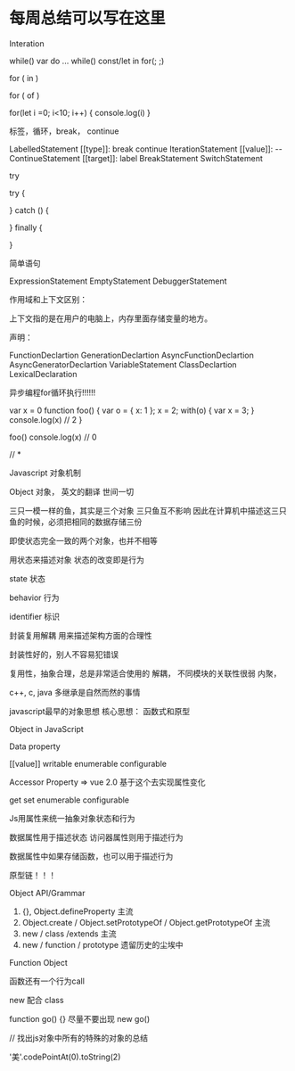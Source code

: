 # 每周总结可以写在这里

Interation

while()                         var 
do ... while()                  const/let
                                in
for(; ;)

for (  in  ) 

for (  of  )

for(let i =0; i<10; i++) {
    console.log(i)
}

标签，循环，break， continue

LabelledStatement      [[type]]: break continue
IterationStatement     [[value]]: --
ContinueStatement      [[target]]: label
BreakStatement
SwitchStatement

try

try {

} catch () {

} finally {

}

简单语句

ExpressionStatement
EmptyStatement
DebuggerStatement


作用域和上下文区别： 


上下文指的是在用户的电脑上，内存里面存储变量的地方。


声明：

FunctionDeclartion
GenerationDeclartion
AsyncFunctionDeclartion
AsyncGeneratorDeclartion
VariableStatement
ClassDeclartion
LexicalDeclaration

异步编程for循环执行!!!!!!

var x = 0
function foo() {
    var o = { x: 1 };
    x = 2;
    with(o) {
        var x = 3;
    }
    console.log(x)  // 2
}

foo()
console.log(x)  // 0

// *

Javascript 对象机制

Object 对象， 英文的翻译  世间一切

三只一模一样的鱼，其实是三个对象
三只鱼互不影响
因此在计算机中描述这三只鱼的时候，必须把相同的数据存储三份

即使状态完全一致的两个对象，也并不相等

用状态来描述对象
状态的改变即是行为

state 状态

behavior 行为

identifier 标识

封装复用解耦 用来描述架构方面的合理性

封装性好的，别人不容易犯错误

复用性，抽象合理，总是非常适合使用的
解耦， 不同模块的关联性很弱
内聚， 

c++, c, java 多继承是自然而然的事情

javascript最早的对象思想
核心思想： 函数式和原型

Object in JavaScript

Data property

[[value]]
writable
enumerable
configurable

Accessor Property  => vue 2.0 基于这个去实现属性变化

get
set
enumerable
configurable

Js用属性来统一抽象对象状态和行为

数据属性用于描述状态
访问器属性则用于描述行为

数据属性中如果存储函数，也可以用于描述行为


原型链！！！

Object API/Grammar

1. {}, Object.defineProperty  主流
2. Object.create / Object.setPrototypeOf / Object.getPrototypeOf  主流
3. new / class /extends 主流
4. new / function / prototype  遗留历史的尘埃中

Function Object

函数还有一个行为call

new 配合 class

function go() {}
尽量不要出现 new go()


// 找出js对象中所有的特殊的对象的总结

'美'.codePointAt(0).toString(2)

